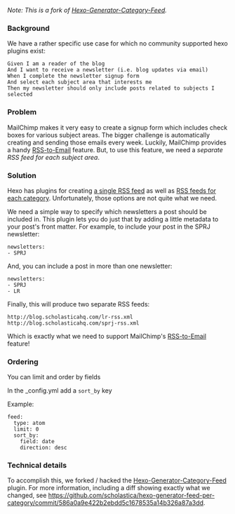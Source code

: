 _Note: This is a fork of [Hexo-Generator-Category-Feed](https://github.com/wmeints/hexo-generator-feed-per-category)._

### Background
We have a rather specific use case for which no community supported hexo plugins exist:

    Given I am a reader of the blog
    And I want to receive a newsletter (i.e. blog updates via email)
    When I complete the newsletter signup form
    And select each subject area that interests me
    Then my newsletter should only include posts related to subjects I selected

### Problem
MailChimp makes it very easy to create a signup form which includes check boxes for various subject areas. The bigger challenge is automatically creating and sending those emails every week. Luckily, MailChimp provides a handy [RSS-to-Email](http://mailchimp.com/features/rss-to-email) feature. But, to use this feature, we need a _separate RSS feed for each subject area_.

### Solution
Hexo has plugins for creating [a single RSS feed](https://github.com/hexojs/hexo-generator-feed) as well as [RSS feeds for each category](https://github.com/wmeints/hexo-generator-feed-per-category). Unfortunately, those options are not quite what we need.

We need a simple way to specify which newsletters a post should be included in. This plugin lets you do just that by adding a little metadata to your post's front matter. For example, to include your post in the SPRJ newsletter:

    newsletters:
    - SPRJ

And, you can include a post in more than one newsletter:

    newsletters:
    - SPRJ
    - LR

Finally, this will produce two separate RSS feeds:

    http://blog.scholasticahq.com/lr-rss.xml
    http://blog.scholasticahq.com/sprj-rss.xml

Which is exactly what we need to support MailChimp's [RSS-to-Email](http://mailchimp.com/features/rss-to-email) feature!


### Ordering

You can limit and order by fields

In the _config.yml add a `sort_by` key

Example:

    feed:
      type: atom
      limit: 0
      sort_by:
        field: date
        direction: desc


### Technical details
To accomplish this, we forked / hacked the [Hexo-Generator-Category-Feed](https://github.com/wmeints/hexo-generator-feed-per-category) plugin. For more information, including a diff showing exactly what we changed, see https://github.com/scholastica/hexo-generator-feed-per-category/commit/586a0a9e422b2ebdd5c1678535a14b326a87a3dd.
